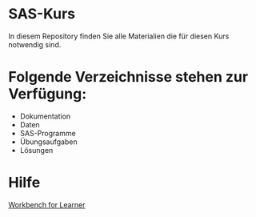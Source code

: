 # SAS-Kurs
In diesem Repository finden Sie alle Materialien die für diesen Kurs notwendig sind.

# Folgende Verzeichnisse stehen zur Verfügung:

- Dokumentation
- Daten
- SAS-Programme
- Übungsaufgaben
- Lösungen

# Hilfe

[Workbench for Learner](https://documentation.sas.com/doc/en/workbenchcdc/v_001/workbenchgs/titlepage.htm?fromDefault=)
